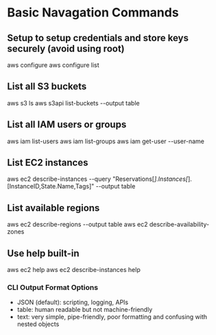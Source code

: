 # Basic Navagation Commands

## Setup to setup credentials and store keys securely (avoid using root)

aws configure
aws configure list

## List all S3 buckets

aws s3 ls
aws s3api list-buckets --output table

## List all IAM users or groups

aws iam list-users
aws iam list-groups
aws iam get-user --user-name <name>

## List EC2 instances

aws ec2 describe-instances --query "Reservations[*].Instances[*].[InstanceID,State.Name,Tags]" --output table

## List available regions

aws ec2 describe-regions --output table
aws ec2 describe-availability-zones

## Use help built-in

aws ec2 help
aws ec2 describe-instances help

### CLI Output Format Options
- JSON (default): scripting, logging, APIs
- table: human readable but not machine-friendly
- text: very simple, pipe-friendly, poor formatting and confusing with nested objects